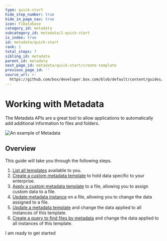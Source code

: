 ```yaml
---
type: quick-start
hide_step_number: true
hide_in_page_nav: true
icon: FiDatabase
category_id: metadata
subcategory_id: metadata/1-quick-start
is_index: true
id: metadata/quick-start
rank: 1
total_steps: 7
sibling_id: metadata
parent_id: metadata
next_page_id: metadata/quick-start/create-template
previous_page_id: ''
source_url: >-
  https://github.com/box/developer.box.com/blob/default/content/guides/metadata/1-quick-start/0-index.md
---
```

# Working with Metadata

The Metadata APIs are a great tool to allow applications to automatically add
additional information to files and folders.

<ImageFrame center>

![An example of Metadata](../metadata-example.png)

</ImageFrame>

## Overview

This guide will take you through the following steps.

1. [List all templates](g://metadata/quick-start/list-all/)
   available to you.
2. [Create a custom metadata
   template](g://metadata/quick-start/create-template/) to hold data specific
   to your enterprise.
3. [Apply a custom metadata template](g://metadata/quick-start/create-instance/)
   to a file, allowing you to assign custom data to a file.
4. [Update metadata instance](g://metadata/quick-start/update-instance/)
   on a file, allowing you to change the data assigned to a file.
5. [Update a metadata template](g://metadata/quick-start/update-template/)
   and change the data applied to all instances of this template.
6. [Create a query to find files by metadata](g://metadata/quick-start/create-query/)
   and change the data applied to all instances of this template.

<Next>

I am ready to get started

</Next>